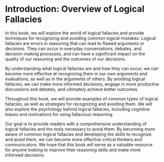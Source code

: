 Introduction: Overview of Logical Fallacies
===========================================

In this book, we will explore the world of logical fallacies and provide techniques for recognizing and avoiding common logical mistakes. Logical fallacies are errors in reasoning that can lead to flawed arguments or decisions. They can occur in everyday conversations, debates, and decision-making processes, and can have a significant impact on the quality of our reasoning and the outcomes of our decisions.

By understanding what logical fallacies are and how they can occur, we can become more effective at recognizing them in our own arguments and evaluations, as well as in the arguments of others. By avoiding logical fallacies, we can make more informed decisions, engage in more productive discussions and debates, and ultimately achieve better outcomes.

Throughout this book, we will provide examples of common types of logical fallacies, as well as strategies for recognizing and avoiding them. We will also explore the psychology behind logical fallacies, including cognitive biases and motivations for using fallacious reasoning.

Our goal is to provide readers with a comprehensive understanding of logical fallacies and the tools necessary to avoid them. By becoming more aware of common logical fallacies and developing the skills to recognize and avoid them, we can become more effective critical thinkers and communicators. We hope that this book will serve as a valuable resource for anyone looking to improve their reasoning skills and make more informed decisions.
